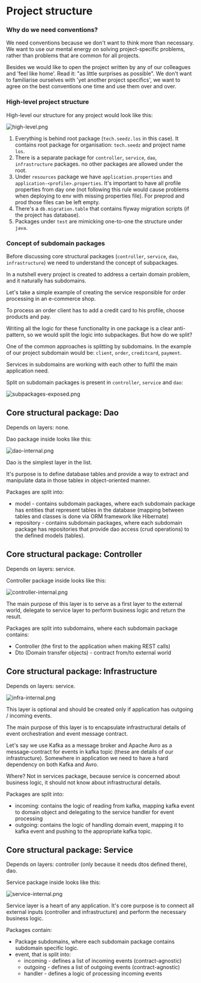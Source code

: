 # Project structure

### Why do we need conventions?

We need conventions because we don't want to think more than necessary. 
We want to use our mental energy on solving project-specific problems, rather than problems that are common for all projects.

Besides we would like to open the project written by any of our colleagues and 'feel like home'. Read it: "as little surprises as possible". We don't want to familiarise ourselves with 'yet another project specifics', we want to agree on the best conventions one time and use them over and over.   

### High-level project structure

High-level our structure for any project would look like this: 

![high-level.png](high-level.png)

1. Everything is behind root package (`tech.seedz.los` in this case). It contains root package for organisation: `tech.seedz` and project name `los`.
2. There is a separate package for `controller`, `service`, `dao`, `infrastructure` packages. no other packages are allowed under the root.
3. Under `resources` package we have `application.properties` and `application-<profile>.properties`. It's important to have all profile properties from day one (not following this rule would cause problems when deploying to env with missing properties file). For preprod and prod those files can be left empty. 
4. There's a `db.migration.table` that contains flyway migration scripts (if the project has database).
5. Packages under `test` are mimicking one-to-one the structure under `java`. 

### Concept of subdomain packages 

Before discussing core structural packages (`controller`, `service`, `dao`, `infrastructure`) we need to understand the concept of subpackages.

In a nutshell every project is created to address a certain domain problem, and it naturally has subdomains.

Let's take a simple example of creating the service responsible for order processing in an e-commerce shop. 

To process an order client has to add a credit card to his profile, choose products and pay. 

Writing all the logic for these functionality in one package is a clear anti-pattern, so we would split the logic into subpackages. But how do we split?

One of the common approaches is splitting by subdomains. In the example of our project subdomain would be:  `client`, `order`, `creditcard`, `payment`. 

Services in subdomains are working with each other to fulfil the main application need.  

Split on subdomain packages is present in `controller`, `service` and `dao`:

![subpackages-exposed.png](subpackages-exposed.png)


## Core structural package: Dao

Depends on layers: none.

Dao package inside looks like this:

![dao-internal.png](dao-internal.png)

Dao is the simplest layer in the list.

It's purpose is to define database tables and provide a way to extract and manipulate data in those tablex in object-oriented manner.  

Packages are split into:
- model - contains subdomain packages, where each subdomain package has entities that represent tables in the database (mapping between tables and classes is done via ORM framework like Hibernate)  
- repository - contains subdomain packages, where each subdomain package has repositories that provide dao access (crud operations) to the defined models (tables).

## Core structural package: Controller 

Depends on layers: service.

Controller package inside looks like this:

![controller-internal.png](controller-internal.png)

The main purpose of this layer is to serve as a first layer to the external world, delegate to service layer to perform business logic and return the result. 

Packages are split into subdomains, where each subdomain package contains: 
- Controller (the first  to the application when making REST calls)
- Dto (Domain transfer objects) - contract from/to external world 


## Core structural package: Infrastructure 

Depends on layers: service.


![infra-internal.png](infra-internal.png)

This layer is optional and should be created only if application has outgoing / incoming events. 

The main purpose of this layer is to encapsulate infrastructural details of event orchestration and event message contract.

Let's say we use Kafka as a message broker and Apache Avro as a message-contract for events in kafka topic (these are details of our infrastructure). Somewhere in application we need to have a hard dependency on both Kafka and Avro. 

Where? Not in services package, because service is concerned about business logic, it should not know about infrastructural details. 

Packages are split into:
- incoming: contains the logic of reading from kafka, mapping kafka event to domain object and delegating to the service handler for event processing
- outgoing: contains the logic of handling domain event, mapping it to kafka event and pushing to the appropriate kafka topic.

## Core structural package: Service 

Depends on layers: controller (only because it needs dtos defined there), dao.

Service package inside looks like this:

![service-internal.png](service-internal.png)

Service layer is a heart of any application. It's core purpose is to connect all external inputs (controller and infrastructure) and perform the necessary business logic.


Packages contain:
- Package subdomains, where each subdomain package contains subdomain specific logic.
- event, that is split into:
  - incoming - defines a list of incoming events (contract-agnostic)
  - outgoing - defines a list of outgoing events (contract-agnostic)
  - handler - defines a logic of processing incoming events
